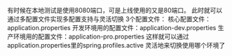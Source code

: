 有时候在本地测试是使用8080端口，可是上线使用的又是80端口。 此时就可以通过多配置文件实现多配置支持与灵活切换
3个配置文件：
核心配置文件：application.properties
开发环境用的配置文件：application-dev.properties
生产环境用的配置文件：application-pro.properties
这样就可以通过application.properties里的spring.profiles.active 灵活地来切换使用哪个环境了